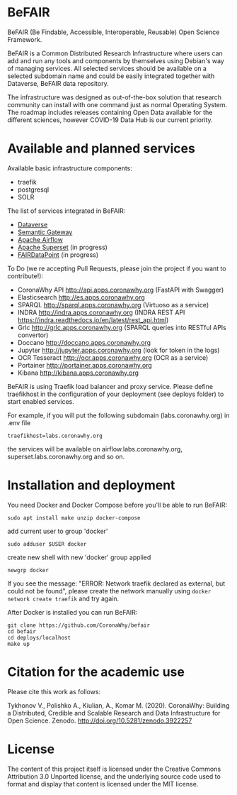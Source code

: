 # BeFAIR
BeFAIR (Be Findable, Accessible, Interoperable, Reusable) Open Science Framework.

BeFAIR is a Common Distributed Research Infrastructure where users can add and run any tools and components by themselves using Debian's way of managing services.
All selected services should be available on a selected subdomain name and could be easily integrated together with Dataverse, BeFAIR data repository.

The infrastructure was designed as out-of-the-box solution that research community can install with one command just as normal Operating System. The roadmap includes releases containing Open Data available for the different sciences, however COVID-19 Data Hub is our current priority.

# Available and planned services

Available basic infrastructure components:
* traefik
* postgresql
* SOLR

The list of services integrated in BeFAIR:
* [Dataverse](http://github.com/IQSS/dataverse) 
* [Semantic Gateway](https://github.com/Dans-labs/semantic-gateway)
* [Apache Airflow](https://github.com/apache/airflow)
* [Apache Superset](https://github.com/apache/superset) (in progress) 
* [FAIRDataPoint](https://github.com/FAIRDataTeam/FAIRDataPoint) (in progress)

To Do (we re accepting Pull Requests, please join the project if you want to contribute!):
* CoronaWhy API http://api.apps.coronawhy.org (FastAPI with Swagger)
* Elasticsearch http://es.apps.coronawhy.org
* SPARQL http://sparql.apps.coronawhy.org (Virtuoso as a service)
* INDRA http://indra.apps.coronawhy.org (INDRA REST API https://indra.readthedocs.io/en/latest/rest_api.html)
* Grlc http://grlc.apps.coronawhy.org (SPARQL queries into RESTful APIs convertor)
* Doccano http://doccano.apps.coronawhy.org
* Jupyter http://jupyter.apps.coronawhy.org (look for token in the logs)
* OCR Tesseract http://ocr.apps.coronawhy.org (OCR as a service)
* Portainer http://portainer.apps.coronawhy.org
* Kibana http://kibana.apps.coronawhy.org

BeFAIR is using Traefik load balancer and proxy service. Please define traefikhost in the configuration of your deployment (see deploys folder) to start enabled services.  

For example, if you will put the following subdomain (labs.coronawhy.org) in .env file
```
traefikhost=labs.coronawhy.org
```
the services will be available on airflow.labs.coronawhy.org, superset.labs.coronawhy.org and so on.

# Installation and deployment

You need Docker and Docker Compose before you'll be able to run BeFAIR:
```
sudo apt install make unzip docker-compose
```
add current user to group 'docker'
```
sudo adduser $USER docker
```

create new shell with new 'docker' group applied
```
newgrp docker
```

If you see the message: "ERROR: Network traefik declared as external, but could not be found", please create the network manually using `docker network create traefik` and try again.

After Docker is installed you can run BeFAIR:
```
git clone https://github.com/CoronaWhy/befair
cd befair
cd deploys/localhost 
make up
```

# Citation for the academic use

Please cite this work as follows:

Tykhonov V., Polishko A., Kiulian, A., Komar M. (2020). CoronaWhy: Building a Distributed, Credible and Scalable Research and Data Infrastructure for Open Science. Zenodo. http://doi.org/10.5281/zenodo.3922257

# License

The content of this project itself is licensed under the Creative Commons Attribution 3.0 Unported license, and the underlying source code used to format and display that content is licensed under the MIT license.

